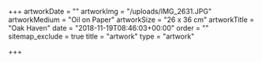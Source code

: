 +++
artworkDate = ""
artworkImg = "/uploads/IMG_2631.JPG"
artworkMedium = "Oil on Paper"
artworkSize = "26 x 36 cm"
artworkTitle = "Oak Haven"
date = "2018-11-19T08:46:03+00:00"
order = ""
sitemap_exclude = true
title = "artwork"
type = "artwork"

+++
